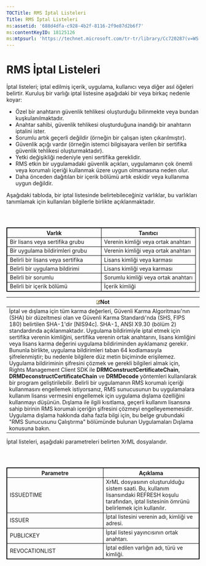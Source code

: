 ```yaml
---
TOCTitle: RMS İptal Listeleri
Title: RMS İptal Listeleri
ms:assetid: '688d4dfa-c928-4b2f-8116-2f9e87d2b6f7'
ms:contentKeyID: 18125126
ms:mtpsurl: 'https://technet.microsoft.com/tr-tr/library/Cc720287(v=WS.10)'
---
```


RMS İptal Listeleri
===================

İptal listeleri; iptal edilmiş içerik, uygulama, kullanıcı veya diğer asıl öğeleri belirtir. Kuruluş bir varlığı iptal listesine aşağıdaki bir veya birkaç nedenle koyar:

-   Özel bir anahtarın güvenlik tehlikesi oluşturduğu bilinmekte veya bundan kuşkulanılmaktadır.
-   Anahtar sahibi, güvenlik tehlikesi oluşturduğuna inandığı bir anahtarın iptalini ister.
-   Sorumlu artık geçerli değildir (örneğin bir çalışan işten çıkarılmıştır).
-   Güvenlik açığı vardır (örneğin istemci bilgisayara verilen bir sertifika güvenlik tehlikesi oluşturmaktadır).
-   Yetki değişikliği nedeniyle yeni sertifika gereklidir.
-   RMS etkin bir uygulamadaki güvenlik açıkları, uygulamanın çok önemli veya korumalı içeriği kullanmak üzere uygun olmamasına neden olur.
-   Daha önceden dağıtılan bir içerik bölümü artık eskidir veya kullanıma uygun değildir.

Aşağıdaki tabloda, bir iptal listesinde belirtebileceğiniz varlıklar, bu varlıkları tanımlamak için kullanılan bilgilerle birlikte açıklanmaktadır.

###  

 
<table style="border:1px solid black;">
<colgroup>
<col width="50%" />
<col width="50%" />
</colgroup>
<thead>
<tr class="header">
<th style="border:1px solid black;" >Varlık</th>
<th style="border:1px solid black;" >Tanıtıcı</th>
</tr>
</thead>
<tbody>
<tr class="odd">
<td style="border:1px solid black;">Bir lisans veya sertifika grubu</td>
<td style="border:1px solid black;">Verenin kimliği veya ortak anahtarı</td>
</tr>
<tr class="even">
<td style="border:1px solid black;">Bir uygulama bildirimleri grubu</td>
<td style="border:1px solid black;">Verenin kimliği veya ortak anahtarı</td>
</tr>
<tr class="odd">
<td style="border:1px solid black;">Belirli bir lisans veya sertifika</td>
<td style="border:1px solid black;">Lisans kimliği veya karması</td>
</tr>
<tr class="even">
<td style="border:1px solid black;">Belirli bir uygulama bildirimi</td>
<td style="border:1px solid black;">Lisans kimliği veya karması</td>
</tr>
<tr class="odd">
<td style="border:1px solid black;">Belirli bir sorumlu</td>
<td style="border:1px solid black;">Sorumlu kimliği veya ortak anahtarı</td>
</tr>
<tr class="even">
<td style="border:1px solid black;">Belirli bir içerik bölümü</td>
<td style="border:1px solid black;">İçerik kimliği</td>
</tr>
</tbody>
</table>
  
| ![](images/Cc720287.note(WS.10).gif)Not                                                                                                                                                                                                                                                                                                                                                                                                                                                                                                                                                                                                                                                                                                                                                                                                                                                                                                                                                                                                                                                                                                                                                                                                                                                                          |  
|-----------------------------------------------------------------------------------------------------------------------------------------------------------------------------------------------------------------------------------------------------------------------------------------------------------------------------------------------------------------------------------------------------------------------------------------------------------------------------------------------------------------------------------------------------------------------------------------------------------------------------------------------------------------------------------------------------------------------------------------------------------------------------------------------------------------------------------------------------------------------------------------------------------------------------------------------------------------------------------------------------------------------------------------------------------------------------------------------------------------------------------------------------------------------------------------------------------------------------------------------------------------------------------------------------------------------------------------------|  
| İptal ve dışlama için tüm karma değerleri, Güvenli Karma Algoritması'nın (SHA) bir düzeltmesi olan ve Güvenli Karma Standardı'nda (SHS, FIPS 180) belirtilen SHA-1'dir \[NIS94c\]. SHA-1, ANSI X9.30 (bölüm 2) standardında açıklanmaktadır. Uygulama bildirimiyle iptal etmek için sertifika verenin kimliğini, sertifika verenin ortak anahtarını, lisans kimliğini veya lisans karma değerini uygulama bildiriminden ayıklamanız gerekir. Bununla birlikte, uygulama bildirimleri taban 64 kodlamasıyla şifrelenmiştir; bu nedenle bilgilere düz metin biçiminde erişilemez. Uygulama bildiriminin şifresini çözmek ve gerekli bilgileri almak için, Rights Management Client SDK ile **DRMConstructCertificateChain**, **DRMDeconstructCertificateChain** ve **DRMDecode** yöntemleri kullanılarak bir program geliştirilebilir. Belirli bir uygulamanın RMS korumalı içeriği kullanmasını engellemek istiyorsanız, RMS sunucusunun bu uygulamalara kullanım lisansı vermesini engellemek için uygulama dışlama özelliğini kullanmayı düşünün. Dışlama ile ilgili kısıtlama, geçerli kullanım lisansına sahip birinin RMS korumalı içeriğin şifresini çözmeyi engelleyememesidir. Uygulama dışlama hakkında daha fazla bilgi için, bu belge grubundaki "RMS Sunucusunu Çalıştırma" bölümünde bulunan Uygulamaları Dışlama konusuna bakın. |
  
İptal listeleri, aşağıdaki parametreleri belirten XrML dosyalarıdır.
  
###  

 
<table style="border:1px solid black;">
<colgroup>
<col width="50%" />
<col width="50%" />
</colgroup>
<thead>
<tr class="header">
<th style="border:1px solid black;" >Parametre</th>
<th style="border:1px solid black;" >Açıklama</th>
</tr>
</thead>
<tbody>
<tr class="odd">
<td style="border:1px solid black;">ISSUEDTIME</td>
<td style="border:1px solid black;">XrML dosyasının oluşturulduğu sistem saati. Bu, kullanım lisansındaki REFRESH koşulu tarafından, iptal listesinin ömrünü belirlemek için kullanılır.</td>
</tr>
<tr class="even">
<td style="border:1px solid black;">ISSUER</td>
<td style="border:1px solid black;">İptal listesini verenin adı, kimliği ve adresi.</td>
</tr>
<tr class="odd">
<td style="border:1px solid black;">PUBLICKEY</td>
<td style="border:1px solid black;">İptal listesi yayıncısının ortak anahtarı.</td>
</tr>
<tr class="even">
<td style="border:1px solid black;">REVOCATIONLIST</td>
<td style="border:1px solid black;">İptal edilen varlığın adı, türü ve kimliği.</td>
</tr>
</tbody>
</table>
